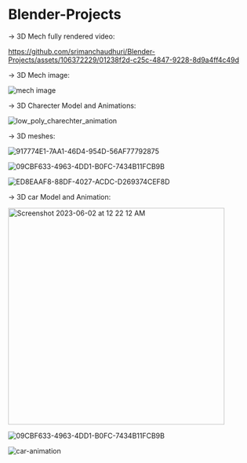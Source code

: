 # Blender-Projects

-> 3D Mech fully rendered video:

https://github.com/srimanchaudhuri/Blender-Projects/assets/106372229/01238f2d-c25c-4847-9228-8d9a4ff4c49d

-> 3D Mech image:

![mech image](https://github.com/srimanchaudhuri/Blender-Projects/assets/106372229/8b188e02-0302-489c-b0c6-57e993ff2e23)

-> 3D Charecter Model and Animations:

![low_poly_charechter_animation](https://github.com/srimanchaudhuri/Blender-Projects/assets/106372229/4569a226-083d-4501-94ed-6091061507f5)

-> 3D meshes:

![917774E1-7AA1-46D4-954D-56AF77792875](https://github.com/srimanchaudhuri/Blender-Projects/assets/106372229/99c853e2-e4ce-473a-b449-d0199eebc1e4)

![09CBF633-4963-4DD1-B0FC-7434B11FCB9B](https://github.com/srimanchaudhuri/Blender-Projects/assets/106372229/8337024e-9166-4636-b4bd-2ec6846370b9)

![ED8EAAF8-88DF-4027-ACDC-D269374CEF8D](https://github.com/srimanchaudhuri/Blender-Projects/assets/106372229/38f80848-386f-4c0b-a395-138b0a0b351d)

-> 3D car Model and Animation:

<img width="441" alt="Screenshot 2023-06-02 at 12 22 12 AM" src="https://github.com/srimanchaudhuri/Blender-Projects/assets/106372229/24973d46-54f6-434e-9374-3330bbd2d94a">

![09CBF633-4963-4DD1-B0FC-7434B11FCB9B](https://github.com/srimanchaudhuri/Blender-Projects/assets/106372229/7ed30320-f42b-4a7f-9ccf-cdeb57b610b2)



![car-animation](https://github.com/srimanchaudhuri/Blender-Projects/assets/106372229/41a7fa17-1398-47cc-b8e8-7893c746787d)

